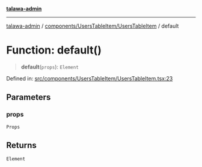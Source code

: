 [**talawa-admin**](../../../../README.md)

***

[talawa-admin](../../../../README.md) / [components/UsersTableItem/UsersTableItem](../README.md) / default

# Function: default()

> **default**(`props`): `Element`

Defined in: [src/components/UsersTableItem/UsersTableItem.tsx:23](https://github.com/gautam-divyanshu/talawa-admin/blob/9fec1eef6a4674b14f6abe30e3be3844537d8dc2/src/components/UsersTableItem/UsersTableItem.tsx#L23)

## Parameters

### props

`Props`

## Returns

`Element`
